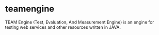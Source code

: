 teamengine
==========

TEAM Engine (Test, Evaluation, And Measurement Engine) is an engine for testing web services and other resources written in JAVA.
